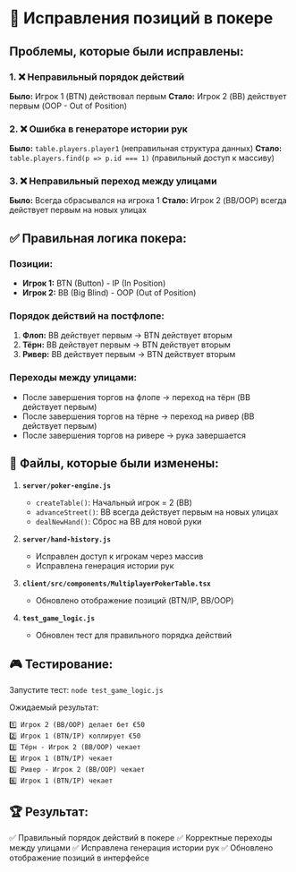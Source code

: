 # 🎯 Исправления позиций в покере

## Проблемы, которые были исправлены:

### 1. ❌ Неправильный порядок действий
**Было:** Игрок 1 (BTN) действовал первым
**Стало:** Игрок 2 (BB) действует первым (OOP - Out of Position)

### 2. ❌ Ошибка в генераторе истории рук
**Было:** `table.players.player1` (неправильная структура данных)
**Стало:** `table.players.find(p => p.id === 1)` (правильный доступ к массиву)

### 3. ❌ Неправильный переход между улицами
**Было:** Всегда сбрасывался на игрока 1
**Стало:** Игрок 2 (BB/OOP) всегда действует первым на новых улицах

## ✅ Правильная логика покера:

### Позиции:
- **Игрок 1:** BTN (Button) - IP (In Position)
- **Игрок 2:** BB (Big Blind) - OOP (Out of Position)

### Порядок действий на постфлопе:
1. **Флоп:** BB действует первым → BTN действует вторым
2. **Тёрн:** BB действует первым → BTN действует вторым  
3. **Ривер:** BB действует первым → BTN действует вторым

### Переходы между улицами:
- После завершения торгов на флопе → переход на тёрн (BB действует первым)
- После завершения торгов на тёрне → переход на ривер (BB действует первым)
- После завершения торгов на ривере → рука завершается

## 🔧 Файлы, которые были изменены:

1. **`server/poker-engine.js`**
   - `createTable()`: Начальный игрок = 2 (BB)
   - `advanceStreet()`: BB всегда действует первым на новых улицах
   - `dealNewHand()`: Сброс на BB для новой руки

2. **`server/hand-history.js`**
   - Исправлен доступ к игрокам через массив
   - Исправлена генерация истории рук

3. **`client/src/components/MultiplayerPokerTable.tsx`**
   - Обновлено отображение позиций (BTN/IP, BB/OOP)

4. **`test_game_logic.js`**
   - Обновлен тест для правильного порядка действий

## 🎮 Тестирование:

Запустите тест: `node test_game_logic.js`

Ожидаемый результат:
```
1️⃣ Игрок 2 (BB/OOP) делает бет €50
2️⃣ Игрок 1 (BTN/IP) коллирует €50
3️⃣ Тёрн - Игрок 2 (BB/OOP) чекает
4️⃣ Игрок 1 (BTN/IP) чекает
5️⃣ Ривер - Игрок 2 (BB/OOP) чекает
6️⃣ Игрок 1 (BTN/IP) чекает
```

## 🏆 Результат:

✅ Правильный порядок действий в покере
✅ Корректные переходы между улицами
✅ Исправлена генерация истории рук
✅ Обновлено отображение позиций в интерфейсе 